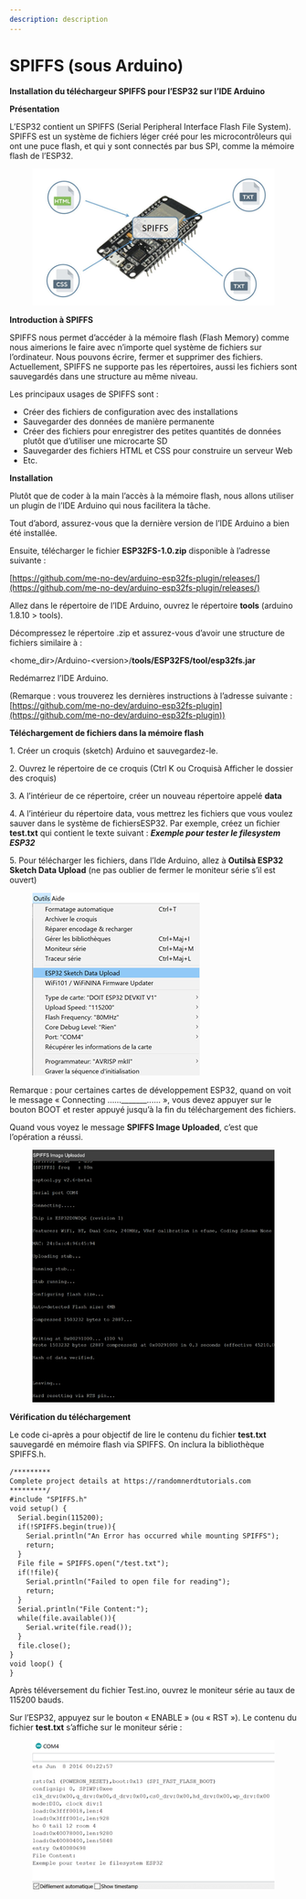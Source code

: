 ```yaml
---
description: description
---
```


# SPIFFS (sous Arduino)

**Installation du téléchargeur SPIFFS pour l’ESP32 sur l’IDE Arduino**

**Présentation**

L’ESP32 contient un SPIFFS (Serial Peripheral Interface Flash File System). SPIFFS est un système de fichiers léger créé pour les microcontrôleurs qui ont une puce flash, et qui y sont connectés par bus SPI, comme la mémoire flash de l’ESP32.

<figure><img src=".gitbook/assets/image (6) (1).png" alt=""><figcaption></figcaption></figure>

**Introduction à SPIFFS**

SPIFFS nous permet d’accéder à la mémoire flash (Flash Memory) comme nous aimerions le faire avec n’importe quel système de fichiers sur l’ordinateur. Nous pouvons écrire, fermer et supprimer des fichiers. Actuellement, SPIFFS ne supporte pas les répertoires, aussi les fichiers sont sauvegardés dans une structure au même niveau.

Les principaux usages de SPIFFS sont :

* Créer des fichiers de configuration avec des installations
* Sauvegarder des données de manière permanente
* Créer des fichiers pour enregistrer des petites quantités de données plutôt que d’utiliser une microcarte SD
* Sauvegarder des fichiers HTML et CSS pour construire un serveur Web
* Etc.

**Installation**

Plutôt que de coder à la main l’accès à la mémoire flash, nous allons utiliser un plugin de l’IDE Arduino qui nous facilitera la tâche.

Tout d’abord, assurez-vous que la dernière version de l’IDE Arduino a bien été installée.

Ensuite, télécharger le fichier **ESP32FS-1.0.zip** disponible à l’adresse suivante :

[https://github.com/me-no-dev/arduino-esp32fs-plugin/releases/](https://github.com/me-no-dev/arduino-esp32fs-plugin/releases/)

Allez dans le répertoire de l’IDE Arduino, ouvrez le répertoire **tools** (arduino 1.8.10 > tools).

Décompressez le répertoire .zip et assurez-vous d’avoir une structure de fichiers similaire à :

\<home\_dir>/Arduino-\<version>/**tools/ESP32FS/tool/esp32fs.jar**

Redémarrez l’IDE Arduino.

(Remarque : vous trouverez les dernières instructions à l’adresse suivante : [https://github.com/me-no-dev/arduino-esp32fs-plugin](https://github.com/me-no-dev/arduino-esp32fs-plugin))

**Téléchargement de fichiers dans la mémoire flash**

1\.     Créer un croquis (sketch) Arduino et sauvegardez-le.

2\.     Ouvrez le répertoire de ce croquis (Ctrl K ou Croquisà Afficher le dossier des croquis)

3\.     A l’intérieur de ce répertoire, créer un nouveau répertoire appelé **data**

4\.     A l’intérieur du répertoire data, vous mettrez les fichiers que vous voulez sauver dans le système de fichiersESP32. Par exemple, créez un fichier **test.txt** qui contient le texte suivant : _**Exemple pour tester le filesystem ESP32**_

5\.     Pour télécharger les fichiers, dans l’Ide Arduino, allez à **Outilsà ESP32 Sketch Data Upload** (ne pas oublier de fermer le moniteur série s’il est ouvert)

<figure><img src=".gitbook/assets/image (2) (1).png" alt=""><figcaption></figcaption></figure>

Remarque : pour certaines cartes de développement ESP32, quand on voit le message « Connecting ……\_\_\_\_\_\_\_...... », vous devez appuyer sur le bouton BOOT et rester appuyé jusqu’à la fin du téléchargement des fichiers.

Quand vous voyez le message **SPIFFS Image Uploaded**, c’est que l’opération a réussi.

<figure><img src=".gitbook/assets/image (4) (1).png" alt=""><figcaption></figcaption></figure>

**Vérification du téléchargement**

Le code ci-après a pour objectif de lire le contenu du fichier **test.txt** sauvegardé en mémoire flash via SPIFFS. On inclura la bibliothèque SPIFFS.h.

```arduino
/*********
Complete project details at https://randomnerdtutorials.com 
*********/
#include "SPIFFS.h"
void setup() {
  Serial.begin(115200);
  if(!SPIFFS.begin(true)){
    Serial.println("An Error has occurred while mounting SPIFFS");
    return;
  }
  File file = SPIFFS.open("/test.txt");
  if(!file){
    Serial.println("Failed to open file for reading");
    return;
  }
  Serial.println("File Content:");
  while(file.available()){
    Serial.write(file.read());
  }
  file.close();
}
void loop() {
}
```

Après téléversement du fichier Test.ino, ouvrez le moniteur série au taux de 115200 bauds.

Sur l’ESP32, appuyez sur le bouton « ENABLE » (ou « RST »). Le contenu du fichier **test.txt** s’affiche sur le moniteur série :

<figure><img src=".gitbook/assets/image (1) (1).png" alt=""><figcaption></figcaption></figure>
